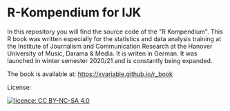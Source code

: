 # R-Kompendium for IJK

In this repository you will find the source code of the "R Kompendium". This R book was written especially for the statistics and data analysis training at the Institute of Journalism and Communication Research at the Hanover University of Music, Darama & Media. It is writen in German. It was launched in winter semester 2020/21 and is constantly being expanded.

The book is available at:
https://xvariable.github.io/r_book

License:

<a href="https://creativecommons.org/licenses/by-nc-sa/4.0/deed.de">
<img alt = " licence: CC BY-NC-SA 4.0" src =  "https://wb-web.de/_Resources/Persistent/f/0/8/a/f08a44ca8180af1aa60593109216869c0561f082/CC%20BY%20NC%20SA-149x52.png">
</a>
